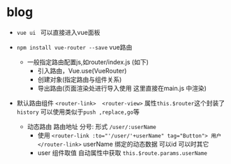 # blog

 - `vue ui ` 可以直接进入vue面板

 - `npm install vue-router --save` vue路由
   - 一般指定路由配置js,如router/index.js (如下)
     - 引入路由，Vue.use(VueRouter)
     - 创建对象(指定路由与组件关系)
     - 导出路由(页面渲染处进行导入使用 这里直接在main.js 中渲染)
 - 默认路由组件 `<router-link>  <router-view>` 属性`this.$router`这个封装了 `history` 可以使用类似于`push ,replace,go`等 
   - 动态路由 路由地址 分号: 形式 `/user/:userName`  
     - 使用 `<router-link :to="'/user/'+userName" tag="Button"> 用户</router-link>` userName 绑定的动态数据 可以id 可以时其它
     - user 组件取值 自动属性中获取 `this.$route.params.userName`